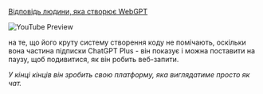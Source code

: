 <!--
date: 2024-03-20T02:29:10
-->

 [Відповідь людини, яка створює WebGPT](https://www.youtube.com/watch?v=bxU937z9GQE)

![YouTube Preview](https://img.youtube.com/vi/bxU937z9GQE/mqdefault.jpg)

 на те, що його круту систему створення коду не помічають, оскільки вона частина підписки ChatGPT Plus - він показує і можна поставити на паузу, щоб подивитися, як він робить веб-запити. 

_У кінці кінців він зробить свою платформу, яка виглядатиме просто як чат._